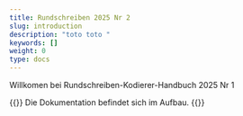 ```yaml
---
title: Rundschreiben 2025 Nr 2
slug: introduction
description: "toto toto "
keywords: []
weight: 0
type: docs
---
```


Willkomen bei Rundschreiben-Kodierer-Handbuch 2025 Nr 1

{{<alert color="info">}}
Die Dokumentation befindet sich im Aufbau.
{{</alert>}}
